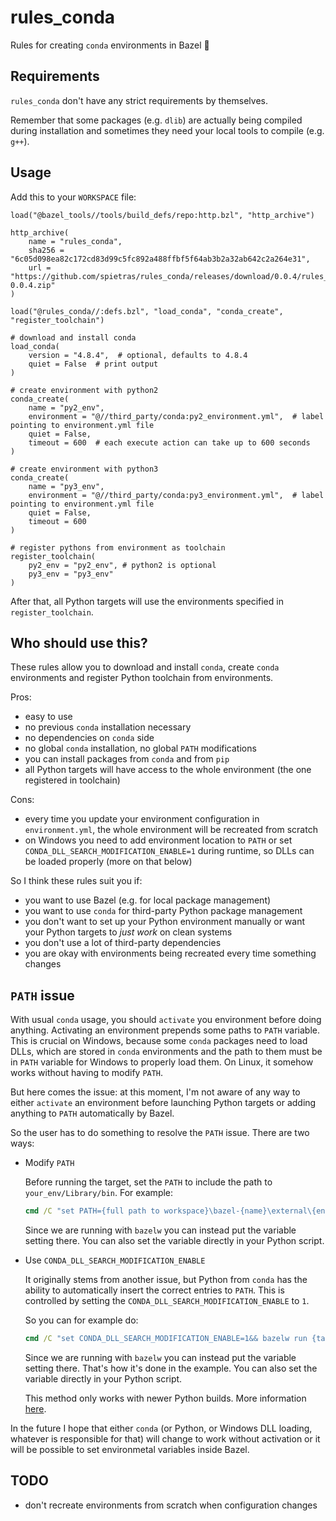 # rules_conda

Rules for creating ```conda``` environments in Bazel :green_heart:

## Requirements

```rules_conda``` don't have any strict requirements by themselves.

Remember that some packages (e.g. ```dlib```) are actually being compiled during installation and sometimes they need your local tools to compile (e.g. ```g++```).

## Usage

Add this to your ```WORKSPACE``` file:

```Starlark
load("@bazel_tools//tools/build_defs/repo:http.bzl", "http_archive")

http_archive(
    name = "rules_conda",
    sha256 = "6c05d098ea82c172cd83d99c5fc892a488ffbf5f64ab3b2a32ab642c2a264e31",
    url = "https://github.com/spietras/rules_conda/releases/download/0.0.4/rules_conda-0.0.4.zip"
)

load("@rules_conda//:defs.bzl", "load_conda", "conda_create", "register_toolchain")

# download and install conda
load_conda(
    version = "4.8.4",  # optional, defaults to 4.8.4
    quiet = False  # print output
)

# create environment with python2
conda_create(
    name = "py2_env",
    environment = "@//third_party/conda:py2_environment.yml",  # label pointing to environment.yml file
    quiet = False,
    timeout = 600  # each execute action can take up to 600 seconds
)

# create environment with python3
conda_create(
    name = "py3_env",
    environment = "@//third_party/conda:py3_environment.yml",  # label pointing to environment.yml file
    quiet = False,
    timeout = 600
)

# register pythons from environment as toolchain
register_toolchain(
    py2_env = "py2_env", # python2 is optional
    py3_env = "py3_env"
)
```

After that, all Python targets will use the environments specified in ```register_toolchain```.

## Who should use this?

These rules allow you to download and install ```conda```, create ```conda``` environments and register Python toolchain from environments.

Pros:
- easy to use
- no previous ```conda``` installation necessary
- no dependencies on ```conda``` side
- no global ```conda``` installation, no global ```PATH``` modifications
- you can install packages from ```conda``` and from ```pip```
- all Python targets will have access to the whole environment (the one registered in toolchain)

Cons:
- every time you update your environment configuration in ```environment.yml```, the whole environment will be recreated from scratch
- on Windows you need to add environment location to ```PATH``` or set ```CONDA_DLL_SEARCH_MODIFICATION_ENABLE=1``` during runtime, so DLLs can be loaded properly (more on that below) 

So I think these rules suit you if:
- you want to use Bazel (e.g. for local package management)
- you want to use ```conda``` for third-party Python package management
- you don't want to set up your Python environment manually or want your Python targets to _just work_ on clean systems
- you don't use a lot of third-party dependencies
- you are okay with environments being recreated every time something changes

## ```PATH``` issue

With usual ```conda``` usage, you should ```activate``` you environment before doing anything. Activating an environment prepends some paths to ```PATH``` variable. This is crucial on Windows, because some ```conda``` packages need to load DLLs, which are stored in ```conda``` environments and the path to them must be in ```PATH``` variable for Windows to properly load them. On Linux, it somehow works without having to modify ```PATH```.

But here comes the issue: at this moment, I'm not aware of any way to either ```activate``` an environment before launching Python targets or adding anything to ```PATH``` automatically by Bazel.

So the user has to do something to resolve the ```PATH``` issue. There are two ways:

- Modify ```PATH```

	Before running the target, set the ```PATH``` to include the path to ```your_env/Library/bin```. For example:

	```cmd
	cmd /C "set PATH={full path to workspace}\bazel-{name}\external\{env_name}\{env_name}\Library\bin;%PATH%&& bazelw run {target}"
	```

	Since we are running with ```bazelw``` you can instead put the variable setting there. You can also set the variable directly in your Python script.

- Use ```CONDA_DLL_SEARCH_MODIFICATION_ENABLE```

	It originally stems from another issue, but Python from ```conda``` has the ability to automatically insert the correct entries to ```PATH```. This is controlled by setting the ```CONDA_DLL_SEARCH_MODIFICATION_ENABLE``` to ```1```.

	So you can for example do:

	```cmd
	cmd /C "set CONDA_DLL_SEARCH_MODIFICATION_ENABLE=1&& bazelw run {target}"
	```

	Since we are running with ```bazelw``` you can instead put the variable setting there. That's how it's done in the example. You can also set the variable directly in your Python script.

	This method only works with newer Python builds. More information [here](https://docs.conda.io/projects/conda/en/latest/user-guide/troubleshooting.html#mkl-library).

In the future I hope that either ```conda``` (or Python, or Windows DLL loading, whatever is responsible for that) will change to work without activation or it will be possible to set environmetal variables inside Bazel.

## TODO

- don't recreate environments from scratch when configuration changes
